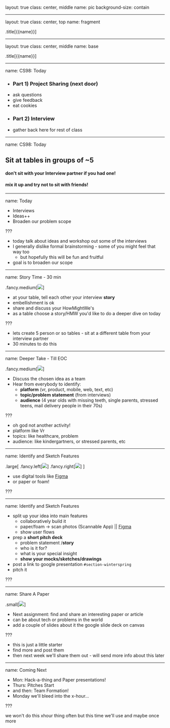 layout: true
class: center, middle
name: pic
background-size: contain

---

layout: true
class: center, top
name: fragment

.title[{{name}}]

---
layout: true
class: center, middle
name: base

.title[{{name}}]



---
name: CS98: Today

* ### Part 1) Project Sharing (next door)
* ask questions
* give feedback
* eat cookies
* ### Part 2) Interview
* gather back here for rest of class


---
name: CS98: Today

## Sit at tables in groups of ~5
#### don't sit with your Interview partner if you had one!
#### mix it up and try not to sit with friends!



---
name: Today


* Interviews
* Ideas++
* Broaden our problem scope

???
* today talk about ideas and workshop out some of the interviews
* I generally dislike formal brainstorming - some of you might feel that way too
  - but hopefully this will be fun and fruitful
* goal is to broaden our scope




---
name: Story Time - 30 min

.fancy.medium[![](img/kitchen-story.gif)]


* at your table, tell each other your interview **story**
* embellishment is ok
* share and discuss your HowMightWe's
* as a table choose a story/HMW you'd like to do a deeper dive on today

???
* lets create 5 person or so tables -  sit at a different table from your interview partner
* 30 minutes to do this


---
name: Deeper Take - Till EOC

.fancy.medium[![](img/no-idea.gif)]

* Discuss the chosen idea as a team
* Hear from everybody to identify:
  * **platform** (vr, product, mobile, web, text, etc)
  * **topic/problem statement** (from interviews)
  * **audience** (4 year olds with missing teeth, single parents, stressed teens, mail delivery people in their 70s)

<!-- * Write down:
  * **1 platform** (vr, product, mobile, web, text, etc)
  * **1 topic/problem** (from interviews)
  * **1 audience** (4 year olds with missing teeth, single parents, stressed teens, mail delivery people in their 70s)
  * **1 animal** (kittens, lions, etc)
* on separate cards -->



???
* oh god not another activity!
* platform like Vr
* topics: like healthcare, problem
* audience: like kindergartners, or  stressed  parents, etc


<!-- 
name: Mix em up

.fancy.medium[![](img/mix-up.gif)]

* 10 MIN:
  * choose 2 sets of 4
  * brainstorm on how to solve the set
* 10 MIN:
  * then as table discuss options and consolidate on 1 idea

???
* idea here is to just insert a bit of randomness, stochastic hill climbing - just in case one of these ideas can be improved a bit with some lateral thinking.
 -->

---
name: Identify and Sketch Features

.large[
.fancy.left[![](img/proto2.jpg)]
.fancy.right[![](img/proto1.jpg)]
]

* use digital tools like [Figma](https://www.figma.com)
* or paper or foam!

???


---
name: Identify and Sketch Features

* split up your idea into main features
  * collaboratively build it
  * paper/foam -> scan photos (Scannable App) || [Figma](https://www.figma.com)
  * show user flows
* prep a **short pitch deck**
  * problem statement /**story**
  * who is it for?
  * what is your special insight
  * **show your mocks/sketches/drawings**
* post a link to google presentation `#section-winterspring`
* pitch it

???




---
name: Share A Paper

.small[![](img/sharing.gif)]

* Next assignment: find and share an interesting paper or article
* can be about tech or problems in the world
* add a couple of slides about it the google slide deck on canvas

???
* this is just a little starter
* find more and post them
* then next week we'll share them out - will send more info about this later



---
name: Coming Next

* Mon: Hack-a-thing and Paper presentations!
* Thurs: Pitches Start
* and then: Team Formation!
* Monday we'll bleed into the x-hour... 

???

we won't do this xhour thing often but this time we'll use and maybe once more
